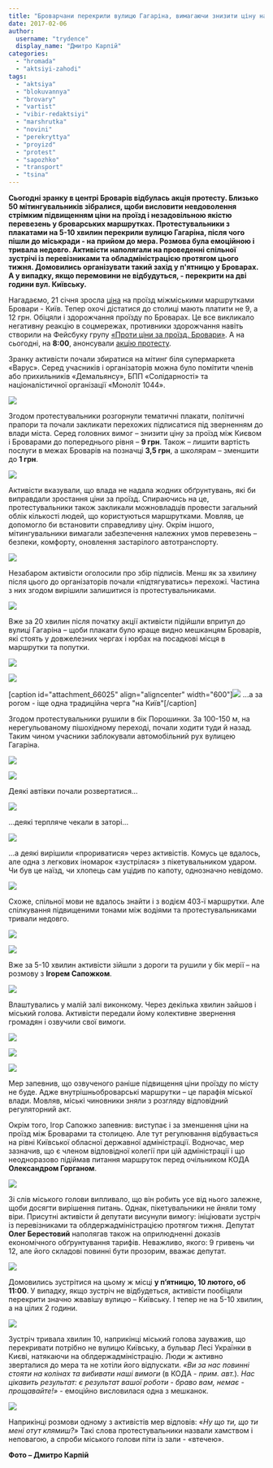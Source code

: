 ```yaml
---
title: "Броварчани перекрили вулицю Гагаріна, вимагаючи знизити ціну на проїзд – ФОТО"
date: 2017-02-06
author: 
  username: "trydence"
  display_name: "Дмитро Карпій"
categories: 
  - "hromada"
  - "aktsiyi-zahodi"
tags: 
  - "aktsiya"
  - "blokuvannya"
  - "brovary"
  - "vartist"
  - "vibir-redaktsiyi"
  - "marshrutka"
  - "novini"
  - "perekryttya"
  - "proyizd"
  - "protest"
  - "sapozhko"
  - "transport"
  - "tsina"
---
```


**Сьогодні зранку в центрі Броварів відбулась акція протесту. Близько 50 мітингувальників зібралися, щоби висловити невдоволення стрімким підвищенням ціни на проїзд і незадовільною якістю перевезень у броварських маршрутках. Протестувальники з плакатами на 5-10 хвилин перекрили вулицю Гагаріна, після чого пішли до міськради - на прийом до мера. Розмова була емоційною і тривала недовго. Активісти наполягали на проведенні спільної зустрічі із перевізниками та обладміністрацією протягом цього тижня. Домовились організувати такий захід у п'ятницю у Броварах. А у випадку, якщо перемовини не відбудуться, - перекрити на дві години вул. Київську.**

Нагадаємо, 21 січня зросла [ціна](https://mpz.brovary.org/proyizd-kyyeva-12-grn-brovaram-pidgotuvatysya/) на проїзд міжміськими маршрутками Бровари - Київ. Тепер охочі дістатися до столиці мають платити не 9, а 12 грн. Обіцяли і здорожчання проїзду по Броварах. Це все викликало негативну реакцію в соцмережах, противники здорожчання навіть створили на Фейсбуку групу [«Проти ціни за проїзд. Бровари»](https://www.facebook.com/groups/1656583937969272). А на сьогодні, на **8:00**, анонсували [акцію протесту](https://mpz.brovary.org/brovarchany-vlashtovuyut-aktsiyu-protestu-proty-zrostannya-tsin-za-proyizd/).

Зранку активісти почали збиратися на мітинг біля супермаркета «Варус». Серед учасників і організаторів можна було помітити членів або прихильників «Демальянсу», БПП «Солідарності» та націоналістичної організації «Моноліт 1044».

[![](https://mpz.brovary.org/wp-content/uploads/2017/02/aktsiya-marshrutka-perekryttya-protest_00006.jpg)](https://mpz.brovary.org/wp-content/uploads/2017/02/aktsiya-marshrutka-perekryttya-protest_00006.jpg)

Згодом протестувальники розгорнули тематичні плакати, політичні прапори та почали закликати перехожих підписатися під зверненням до влади міста. Серед головних вимог – знизити ціну за проїзд між Києвом і Броварами до попереднього рівня – **9 грн**. Також – лишити вартість послуги в межах Броварів на позначці **3,5 грн**, а школярам – зменшити до **1 грн**.

[![](https://mpz.brovary.org/wp-content/uploads/2017/02/aktsiya-marshrutka-perekryttya-protest_00007.jpg)](https://mpz.brovary.org/wp-content/uploads/2017/02/aktsiya-marshrutka-perekryttya-protest_00007.jpg)

Активісти вказували, що влада не надала жодних обґрунтувань, які би виправдали зростання ціни за проїзд. Спираючись на це, протестувальники також закликали можновладців провести загальний облік кількості людей, що користуються маршрутками. Мовляв, це допомогло би встановити справедливу ціну. Окрім іншого, мітингувальники вимагали забезпечення належних умов перевезень – безпеки, комфорту, оновлення застарілого автотранспорту.

[![](https://mpz.brovary.org/wp-content/uploads/2017/02/aktsiya-marshrutka-perekryttya-protest_00009.jpg)](https://mpz.brovary.org/wp-content/uploads/2017/02/aktsiya-marshrutka-perekryttya-protest_00009.jpg)

Незабаром активісти оголосили про збір підписів. Менш як за хвилину після цього до організаторів почали «підтягуватись» перехожі. Частина з них згодом вирішили залишитися із протестувальниками.

[![](https://mpz.brovary.org/wp-content/uploads/2017/02/aktsiya-marshrutka-perekryttya-protest_00018.jpg)](https://mpz.brovary.org/wp-content/uploads/2017/02/aktsiya-marshrutka-perekryttya-protest_00018.jpg)

Вже за 20 хвилин після початку акції активісти підійшли впритул до вулиці Гагаріна – щоби плакати було краще видно мешканцям Броварів, які стоять у довжелезних чергах і юрбах на посадкові місця в маршрутки та попутки.

[![](https://mpz.brovary.org/wp-content/uploads/2017/02/aktsiya-marshrutka-perekryttya-protest_00022.jpg)](https://mpz.brovary.org/wp-content/uploads/2017/02/aktsiya-marshrutka-perekryttya-protest_00022.jpg)

[![](https://mpz.brovary.org/wp-content/uploads/2017/02/aktsiya-marshrutka-perekryttya-protest_00004.jpg)](https://mpz.brovary.org/wp-content/uploads/2017/02/aktsiya-marshrutka-perekryttya-protest_00004.jpg)

\[caption id="attachment\_66025" align="aligncenter" width="600"\][![](https://mpz.brovary.org/wp-content/uploads/2017/02/aktsiya-marshrutka-perekryttya-protest_00002.jpg)](https://mpz.brovary.org/wp-content/uploads/2017/02/aktsiya-marshrutka-perekryttya-protest_00002.jpg) ...а за рогом - іще одна традиційна черга "на Київ"\[/caption\]

Згодом протестувальники рушили в бік Порошинки. За 100-150 м, на нерегульованому пішохідному переході, почали ходити туди й назад. Таким чином учасники заблокували автомобільний рух вулицею Гагаріна.

[![](https://mpz.brovary.org/wp-content/uploads/2017/02/aktsiya-marshrutka-perekryttya-protest_00029.jpg)](https://mpz.brovary.org/wp-content/uploads/2017/02/aktsiya-marshrutka-perekryttya-protest_00029.jpg)

[![](https://mpz.brovary.org/wp-content/uploads/2017/02/aktsiya-marshrutka-perekryttya-protest_00032.jpg)](https://mpz.brovary.org/wp-content/uploads/2017/02/aktsiya-marshrutka-perekryttya-protest_00032.jpg)

Деякі автівки почали розвертатися...

[![](https://mpz.brovary.org/wp-content/uploads/2017/02/aktsiya-marshrutka-perekryttya-protest_00046.jpg)](https://mpz.brovary.org/wp-content/uploads/2017/02/aktsiya-marshrutka-perekryttya-protest_00046.jpg)

...деякі терпляче чекали в заторі...

[![](https://mpz.brovary.org/wp-content/uploads/2017/02/aktsiya-marshrutka-perekryttya-protest_00045.jpg)](https://mpz.brovary.org/wp-content/uploads/2017/02/aktsiya-marshrutka-perekryttya-protest_00045.jpg)

...а деякі вирішили «прориватися» через активістів. Комусь це вдалось, але одна з легкових іномарок «зустрілася» з пікетувальником ударом. Чи був це наїзд, чи хлопець сам уцідив по капоту, однозначно невідомо.

[![](https://mpz.brovary.org/wp-content/uploads/2017/02/aktsiya-marshrutka-perekryttya-protest_00034.jpg)](https://mpz.brovary.org/wp-content/uploads/2017/02/aktsiya-marshrutka-perekryttya-protest_00034.jpg)

Схоже, спільної мови не вдалось знайти і з водієм 403-ї маршрутки. Але спілкування підвищеними тонами між водіями та протестувальниками тривали недовго.

[![](https://mpz.brovary.org/wp-content/uploads/2017/02/aktsiya-marshrutka-perekryttya-protest_00041.jpg)](https://mpz.brovary.org/wp-content/uploads/2017/02/aktsiya-marshrutka-perekryttya-protest_00041.jpg)

[![](https://mpz.brovary.org/wp-content/uploads/2017/02/aktsiya-marshrutka-perekryttya-protest_00043.jpg)](https://mpz.brovary.org/wp-content/uploads/2017/02/aktsiya-marshrutka-perekryttya-protest_00043.jpg)

Вже за 5-10 хвилин активісти зійшли з дороги та рушили у бік мерії – на розмову з **Ігорем Сапожком**.

[![](https://mpz.brovary.org/wp-content/uploads/2017/02/aktsiya-marshrutka-perekryttya-protest_00050.jpg)](https://mpz.brovary.org/wp-content/uploads/2017/02/aktsiya-marshrutka-perekryttya-protest_00050.jpg)

Влаштувались у малій залі виконкому. Через декілька хвилин зайшов і міський голова. Активісти передали йому колективне звернення громадян і озвучили свої вимоги.

[![](https://mpz.brovary.org/wp-content/uploads/2017/02/aktsiya-marshrutka-perekryttya-protest_00059.jpg)](https://mpz.brovary.org/wp-content/uploads/2017/02/aktsiya-marshrutka-perekryttya-protest_00059.jpg)

[![](https://mpz.brovary.org/wp-content/uploads/2017/02/aktsiya-marshrutka-perekryttya-protest_00060.jpg)](https://mpz.brovary.org/wp-content/uploads/2017/02/aktsiya-marshrutka-perekryttya-protest_00060.jpg)

[![](https://mpz.brovary.org/wp-content/uploads/2017/02/aktsiya-marshrutka-perekryttya-protest_00062.jpg)](https://mpz.brovary.org/wp-content/uploads/2017/02/aktsiya-marshrutka-perekryttya-protest_00062.jpg)

Мер запевнив, що озвученого раніше підвищення ціни проїзду по місту не буде. Адже внутрішньоброварські маршрутки – це парафія міської влади. Мовляв, міські чиновники зняли з розгляду відповідний регуляторний акт.

Окрім того, Ігор Сапожко запевнив: виступає і за зменшення ціни на проїзд між Броварами та столицею. Але тут регулювання відбувається на рівні Київської обласної державної адміністрації. Водночас, мер зазначив, що є членом відповідної колегії при цій адміністрації і що неодноразово підіймав питання маршруток перед очільником КОДА **Олександром Горганом**.

[![](https://mpz.brovary.org/wp-content/uploads/2017/02/aktsiya-marshrutka-perekryttya-protest_00064.jpg)](https://mpz.brovary.org/wp-content/uploads/2017/02/aktsiya-marshrutka-perekryttya-protest_00064.jpg)

Зі слів міського голови випливало, що він робить усе від нього залежне, щоби досягти вирішення питань. Однак, пікетувальники не йняли тому віри. Присутні активісти й депутати висунули вимогу: ініціювати зустріч із перевізниками та облдержадміністрацією протягом тижня. Депутат **Олег Берестовий** наполягав також на оприлюдненні доказів економічного обґрунтування тарифів. Неважливо, якого: 9 гривень чи 12, але його складові повинні бути прозорим, вважає депутат.

[![](https://mpz.brovary.org/wp-content/uploads/2017/02/aktsiya-marshrutka-perekryttya-protest_00067.jpg)](https://mpz.brovary.org/wp-content/uploads/2017/02/aktsiya-marshrutka-perekryttya-protest_00067.jpg)

Домовились зустрітися на цьому ж місці **у п’ятницю, 10 лютого, об 11:00**. У випадку, якщо зустріч не відбудеться, активісти пообіцяли перекрити значно жвавішу вулицю – Київську. І тепер не на 5-10 хвилин, а на цілих 2 години.

[![](https://mpz.brovary.org/wp-content/uploads/2017/02/aktsiya-marshrutka-perekryttya-protest_00068.jpg)](https://mpz.brovary.org/wp-content/uploads/2017/02/aktsiya-marshrutka-perekryttya-protest_00068.jpg)

Зустріч тривала хвилин 10, наприкінці міський голова зауважив, що перекривати потрібно не вулицю Київську, а бульвар Лесі Українки в Києві, натякаючи на облдержадміністрацію. Люди ж активно зверталися до мера та не хотіли його відпускати. _«Ви за нас повинні стояти на колінах та вибивати наші вимоги_ (в КОДА - _прим. авт._)_. Нас цікавить результат: є результат вашої роботи - браво вам, немає - прощавайте!»_ - емоційно висловилася одна з мешканок.

[![](https://mpz.brovary.org/wp-content/uploads/2017/02/aktsiya-marshrutka-perekryttya-protest_00066.jpg)](https://mpz.brovary.org/wp-content/uploads/2017/02/aktsiya-marshrutka-perekryttya-protest_00066.jpg)

Наприкінці розмови одному з активістів мер відповів: «_Ну що ти, що ти мені отут клямиш?_» Такі слова протестувальники назвали хамством і неповагою, а спроби міського голови піти із зали - «втечею».

**Фото – Дмитро Карпій**
